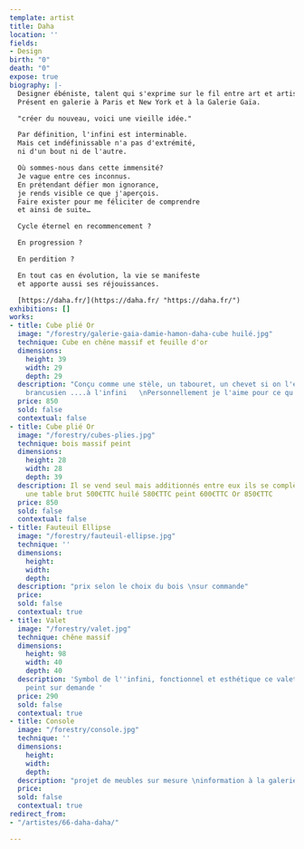 ```yaml
---
template: artist
title: Daha
location: ''
fields:
- Design
birth: "0"
death: "0"
expose: true
biography: |-
  Designer ébéniste, talent qui s'exprime sur le fil entre art et artisanat, chaque pièce est unique.
  Présent en galerie à Paris et New York et à la Galerie Gaïa.

  "créer du nouveau, voici une vieille idée."

  Par définition, l'infini est interminable.
  Mais cet indéfinissable n'a pas d'extrémité,
  ni d'un bout ni de l'autre.

  Où sommes-nous dans cette immensité?
  Je vague entre ces inconnus.
  En prétendant défier mon ignorance,
  je rends visible ce que j'aperçois.
  Faire exister pour me féliciter de comprendre
  et ainsi de suite…

  Cycle éternel en recommencement ?

  En progression ?

  En perdition ?

  En tout cas en évolution, la vie se manifeste
  et apporte aussi ses réjouissances.

  [https://daha.fr/](https://daha.fr/ "https://daha.fr/")
exhibitions: []
works:
- title: Cube plié Or
  image: "/forestry/galerie-gaia-damie-hamon-daha-cube huilé.jpg"
  technique: Cube en chêne massif et feuille d'or
  dimensions:
    height: 39
    width: 29
    depth: 29
  description: "Conçu comme une stèle, un tabouret, un chevet si on l'empile il devient
    brancusien ....à l'infini   \nPersonnellement je l'aime pour ce qu'il est"
  price: 850
  sold: false
  contextual: false
- title: Cube plié Or
  image: "/forestry/cubes-plies.jpg"
  technique: bois massif peint
  dimensions:
    height: 28
    width: 28
    depth: 39
  description: Il se vend seul mais additionnés entre eux ils se complètent pour créer
    une table brut 500€TTC huilé 580€TTC peint 600€TTC Or 850€TTC
  price: 850
  sold: false
  contextual: false
- title: Fauteuil Ellipse
  image: "/forestry/fauteuil-ellipse.jpg"
  technique: ''
  dimensions:
    height: 
    width: 
    depth: 
  description: "prix selon le choix du bois \nsur commande"
  price: 
  sold: false
  contextual: true
- title: Valet
  image: "/forestry/valet.jpg"
  technique: chêne massif
  dimensions:
    height: 98
    width: 40
    depth: 40
  description: 'Symbol de l''infini, fonctionnel et esthétique ce valet peut-être
    peint sur demande '
  price: 290
  sold: false
  contextual: true
- title: Console
  image: "/forestry/console.jpg"
  technique: ''
  dimensions:
    height: 
    width: 
    depth: 
  description: "projet de meubles sur mesure \ninformation à la galerie"
  price: 
  sold: false
  contextual: true
redirect_from:
- "/artistes/66-daha-daha/"

---
```

